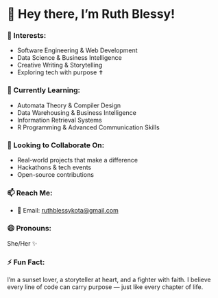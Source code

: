 # 👋 Hey there, I’m Ruth Blessy!

### 👀 Interests:
- Software Engineering & Web Development  
- Data Science & Business Intelligence  
- Creative Writing & Storytelling  
- Exploring tech with purpose ✝️

### 🌱 Currently Learning:
- Automata Theory & Compiler Design  
- Data Warehousing & Business Intelligence  
- Information Retrieval Systems  
- R Programming & Advanced Communication Skills

### 💞️ Looking to Collaborate On:
- Real-world projects that make a difference  
- Hackathons & tech events  
- Open-source contributions

### 📫 Reach Me:
- 📧 Email: ruthblessykota@gmail.com  

### 😄 Pronouns:
She/Her ✨

### ⚡ Fun Fact:
I’m a sunset lover, a storyteller at heart, and a fighter with faith. I believe every line of code can carry purpose — just like every chapter of life.  
